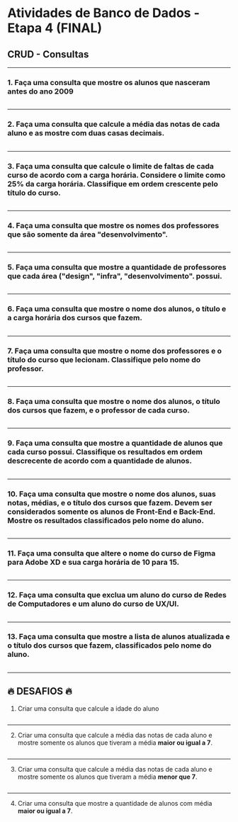 # Atividades de Banco de Dados - Etapa 4 (FINAL)

## CRUD - Consultas

---
### 1. Faça uma consulta que mostre os alunos que nasceram antes do ano 2009
``` sql

```
---
### 2. Faça uma consulta que calcule a média das notas de cada aluno e as mostre com duas casas decimais.
``` sql

```
---
### 3. Faça uma consulta que calcule o limite de faltas de cada curso de acordo com a carga horária. Considere o limite como 25% da carga horária. Classifique em ordem crescente pelo título do curso.
``` sql

```
---
### 4. Faça uma consulta que mostre os nomes dos professores que são somente da área "desenvolvimento".
``` sql

```
---
### 5. Faça uma consulta que mostre a quantidade de professores que cada área ("design", "infra", "desenvolvimento". possui.
``` sql

```
---
### 6. Faça uma consulta que mostre o nome dos alunos, o título e a carga horária dos cursos que fazem.
``` sql

```
---
### 7. Faça uma consulta que mostre o nome dos professores e o título do curso que lecionam. Classifique pelo nome do professor.
``` sql

```
---
### 8. Faça uma consulta que mostre o nome dos alunos, o título dos cursos que fazem, e o professor de cada curso.
``` sql

```
---
### 9. Faça uma consulta que mostre a quantidade de alunos que cada curso possui. Classifique os resultados em ordem descrecente de acordo com a quantidade de alunos.
``` sql

```
---
### 10. Faça uma consulta que mostre o nome dos alunos, suas notas, médias, e o título dos cursos que fazem. Devem ser considerados somente os alunos de Front-End e Back-End. Mostre os resultados classificados pelo nome do aluno.
``` sql

```
---
### 11. Faça uma consulta que altere o nome do curso de Figma para Adobe XD e sua carga horária de 10 para 15.
``` sql

```
---
### 12. Faça uma consulta que exclua um aluno do curso de Redes de Computadores e um aluno do curso de UX/UI.
``` sql

```
---
### 13. Faça uma consulta que mostre a lista de alunos atualizada e o título dos cursos que fazem, classificados pelo nome do aluno.
``` sql

```
---
## 🔥 DESAFIOS 🔥

1. Criar uma consulta que calcule a idade do aluno
``` sql

```
---
2. Criar uma consulta que calcule a média das notas de cada aluno e mostre somente os alunos que tiveram a média **maior ou igual a 7**.
``` sql

```
---
3. Criar uma consulta que calcule a média das notas de cada aluno e mostre somente os alunos que tiveram a média **menor que 7**.
``` sql

```
---
4. Criar uma consulta que mostre a quantidade de alunos com média **maior ou igual a 7**.
``` sql

```
